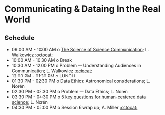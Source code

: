 # Communicating & Dataing In the Real World

## Schedule

 * 09:00 AM - 10:00 AM  o  [The Science of Science Communication](https://github.com/LSSTC-DSFP/LSSTC-DSFP-Sessions/blob/master/Session6/Day5/ScienceOfSciComm.pdf); L. Walkowicz [:octocat:](https://github.com/lmwalkowicz)
 * 10:00 AM - 10:30 AM  o  Break
 * 10:30 AM - 12:00 PM  o  Problem –– Understanding Audiences in Communication; L. Walkowicz [:octocat:](https://github.com/lmwalkowicz)
 * 12:00 PM - 01:30 PM  o  LUNCH
 * 01:30 PM - 02:30 PM  o  Data Ethics: Astronomical considerations; L. Nor&eacute;n  
 * 02:30 PM - 03:30 PM  o  Problem –– Data Ethics; L. Nor&eacute;n  
 * 03:30 PM - 04:30 PM  o  [5 key questions for human-centered data science](https://github.com/LSSTC-DSFP/LSSTC-DSFP-Sessions/blob/master/Session6/Day5/five-key-questions-for-data-science-ethics.pdf); L. Nor&eacute;n
 * 04:30 PM - 05:00 PM  o  Session 6 wrap up; A. Miller [:octocat:](https://github.com/adamamiller)
